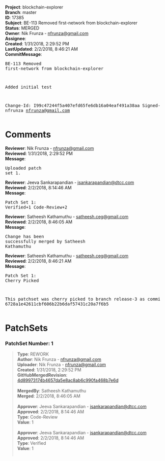 <strong>Project</strong>: blockchain-explorer<br><strong>Branch</strong>: master<br><strong>ID</strong>: 17385<br><strong>Subject</strong>: BE-113 Removed first-network from blockchain-explorer<br><strong>Status</strong>: MERGED<br><strong>Owner</strong>: Nik Frunza - nfrunza@gmail.com<br><strong>Assignee</strong>:<br><strong>Created</strong>: 1/31/2018, 2:29:52 PM<br><strong>LastUpdated</strong>: 2/2/2018, 8:46:21 AM<br><strong>CommitMessage</strong>:<br><pre>BE-113 Removed first-network from blockchain-explorer

Added initial test

Change-Id: I99c47244f5a407efd65fe6db16a04eaf491a38aa
Signed-off-by: nfrunza <nfrunza@gmail.com>
</pre><h1>Comments</h1><strong>Reviewer</strong>: Nik Frunza - nfrunza@gmail.com<br><strong>Reviewed</strong>: 1/31/2018, 2:29:52 PM<br><strong>Message</strong>: <pre>Uploaded patch set 1.</pre><strong>Reviewer</strong>: Jeeva Sankarapandian - jsankarapandian@dtcc.com<br><strong>Reviewed</strong>: 2/2/2018, 8:14:46 AM<br><strong>Message</strong>: <pre>Patch Set 1: Verified+1 Code-Review+2</pre><strong>Reviewer</strong>: Satheesh Kathamuthu - satheesh.ceg@gmail.com<br><strong>Reviewed</strong>: 2/2/2018, 8:46:05 AM<br><strong>Message</strong>: <pre>Change has been successfully merged by Satheesh Kathamuthu</pre><strong>Reviewer</strong>: Satheesh Kathamuthu - satheesh.ceg@gmail.com<br><strong>Reviewed</strong>: 2/2/2018, 8:46:21 AM<br><strong>Message</strong>: <pre>Patch Set 1: Cherry Picked

This patchset was cherry picked to branch release-3 as commit 6728a1e42611cbf606b22b6daf57431c20a7f6b5</pre><h1>PatchSets</h1><h3>PatchSet Number: 1</h3><blockquote><strong>Type</strong>: REWORK<br><strong>Author</strong>: Nik Frunza - nfrunza@gmail.com<br><strong>Uploader</strong>: Nik Frunza - nfrunza@gmail.com<br><strong>Created</strong>: 1/31/2018, 2:29:52 PM<br><strong>GitHubMergedRevision</strong>: [4d89973174b4657da5e8ac8ab6c990fa468b7e6d](https://github.com/hyperledger/blockchain-explorer/commit/4d89973174b4657da5e8ac8ab6c990fa468b7e6d)<br><br><strong>MergedBy</strong>: Satheesh Kathamuthu<br><strong>Merged</strong>: 2/2/2018, 8:46:05 AM<br><br><strong>Approver</strong>: Jeeva Sankarapandian - jsankarapandian@dtcc.com<br><strong>Approved</strong>: 2/2/2018, 8:14:46 AM<br><strong>Type</strong>: Code-Review<br><strong>Value</strong>: 1<br><br><strong>Approver</strong>: Jeeva Sankarapandian - jsankarapandian@dtcc.com<br><strong>Approved</strong>: 2/2/2018, 8:14:46 AM<br><strong>Type</strong>: Verified<br><strong>Value</strong>: 1<br><br></blockquote>